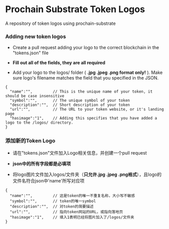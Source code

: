 # Prochain Substrate Token Logos
A repository of token logos using prochain-substrate

### Adding new token logos

- Create a pull request adding your logo to the correct blockchain in the "tokens.json" file

- **Fill out all of the fields, they are all required**

- Add your logo to the logos/ folder ( **.jpg .jpeg .png format only!** ). Make sure logo's filename matches the field that you specified in the JSON.

```
{
  "name":"",         // This is the unique name of your token, it should be case insensitive
  "symbol":"",       // The unique symbol of your token
  "description":"",  // Short description of your token
  "url":"",          // The URL to your token website, or it's landing page
  "hasimage":"1",    // Adding this specifies that you have added a logo to the /logos/ directory.
}
```


### 添加新的Token Logo

- 请在"tokens.json"文件加入Logo相关信息，并创建一个pull request

- **json中的所有字段都是必填项**

- 将logo图片文件加入logos/文件夹（**只允许.jpg .jpeg .png格式**），且logo的文件名符合json中'name'所写对应项

```
{
  "name":"",         // 这是token的唯一不重复名称，大小写不敏感
  "symbol":"",       // token的唯一symbol
  "description":"",  // 对token的简要描述
  "url":"",          // 指向token网站的URL，或指向落地页
  "hasimage":"1",    // 填入1表明已经将图片加入了/logos/文件夹
}
```
